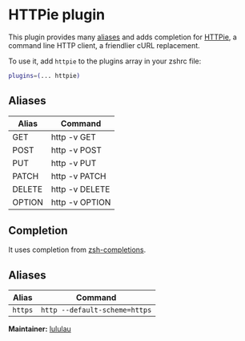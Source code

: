 # HTTPie plugin

This plugin provides many [aliases](#aliases) and adds completion for [HTTPie](https://httpie.org), a command line HTTP client, a friendlier cURL replacement.

To use it, add `httpie` to the plugins array in your zshrc file:

```zsh
plugins=(... httpie)
```
## Aliases

| Alias | Command |
|-------|---------|
| GET | http -v GET |
| POST | http -v POST |
| PUT | http -v PUT |
| PATCH | http -v PATCH |
| DELETE | http -v DELETE |
| OPTION | http -v OPTION |


## Completion

It uses completion from [zsh-completions](https://github.com/zsh-users/zsh-completions).

## Aliases

| Alias        | Command                                                          |
| ------------ | ---------------------------------------------------------------- |
| `https`      | `http --default-scheme=https`                                    |

**Maintainer:** [lululau](https://github.com/lululau)
